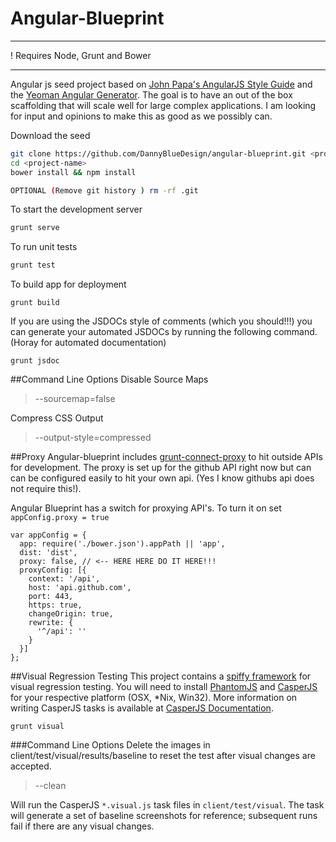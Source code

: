 Angular-Blueprint
=================

***
! Requires Node, Grunt and Bower
***

Angular js seed project based on [John Papa's AngularJS Style Guide](https://github.com/johnpapa/angularjs-styleguide) and the [Yeoman Angular Generator](https://github.com/yeoman/generator-angular). The goal is to have an out of the box scaffolding that will scale well for large complex applications. I am looking for input and opinions to make this as good as we possibly can.

Download the seed
```bash
git clone https://github.com/DannyBlueDesign/angular-blueprint.git <project-name>
cd <project-name>
bower install && npm install

OPTIONAL (Remove git history ) rm -rf .git
```

To start the development server
```bash
grunt serve
```

To run unit tests
```bash
grunt test
```

To build app for deployment
```shell
grunt build
```

If you are using the JSDOCs style of comments (which you should!!!) you can generate your automated JSDOCs by running the following command. (Horay for automated documentation)
```JS
grunt jsdoc
```

##Command Line Options
Disable Source Maps
> --sourcemap=false

Compress CSS Output
> --output-style=compressed

##Proxy
Angular-blueprint includes [grunt-connect-proxy](https://github.com/drewzboto/grunt-connect-proxy) to hit outside APIs for development. The proxy is set up for the github API right now but can can be configured easily to hit your own api. (Yes I know githubs api does not require this!).

Angular Blueprint has a switch for proxying API's. To turn it on set ```appConfig.proxy = true```
```JS
var appConfig = {
  app: require('./bower.json').appPath || 'app',
  dist: 'dist',
  proxy: false, // <-- HERE HERE DO IT HERE!!!
  proxyConfig: [{
    context: '/api',
    host: 'api.github.com',
    port: 443,
    https: true,
    changeOrigin: true,
    rewrite: {
      '^/api': ''
    }
  }]
};
```
##Visual Regression Testing
This project contains a [spiffy framework](https://github.com/mhoffmeyerDC/grunt-phantomcss) for visual regression testing.
You will need to install [PhantomJS](http://phantomjs.org/download.html) and [CasperJS](http://casperjs.org/) for your respective platform (OSX, *Nix, Win32). More information on writing CasperJS tasks is available at [CasperJS Documentation](http://casperjs.readthedocs.org/en/latest/modules/casper.html).

```JS
grunt visual
```
###Command Line Options
Delete the images in client/test/visual/results/baseline to reset the test after visual changes are accepted.
> --clean


Will run the CasperJS `*.visual.js` task files in `client/test/visual`. The task will generate a set of baseline screenshots for reference; subsequent runs fail if there are any visual changes.

